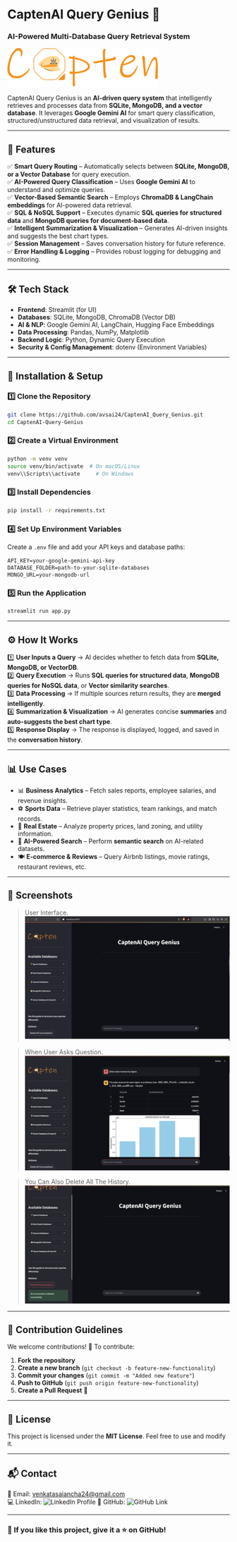 # **CaptenAI Query Genius 🚀**
### **AI-Powered Multi-Database Query Retrieval System**

![CaptenAI Logo](https://github.com/avsai24/CaptenAI_Query_Genius/blob/main/images/Capten_logo_full.png)  

CaptenAI Query Genius is an **AI-driven query system** that intelligently retrieves and processes data from **SQLite, MongoDB, and a vector database**. It leverages **Google Gemini AI** for smart query classification, structured/unstructured data retrieval, and visualization of results.  

---

## **📌 Features**  

✅ **Smart Query Routing** – Automatically selects between **SQLite, MongoDB, or a Vector Database** for query execution.  
✅ **AI-Powered Query Classification** – Uses **Google Gemini AI** to understand and optimize queries.  
✅ **Vector-Based Semantic Search** – Employs **ChromaDB & LangChain embeddings** for AI-powered data retrieval.  
✅ **SQL & NoSQL Support** – Executes dynamic **SQL queries for structured data** and **MongoDB queries for document-based data**.  
✅ **Intelligent Summarization & Visualization** – Generates AI-driven insights and suggests the best chart types.  
✅ **Session Management** – Saves conversation history for future reference.  
✅ **Error Handling & Logging** – Provides robust logging for debugging and monitoring.  

---

## **🛠️ Tech Stack**
- **Frontend**: Streamlit (for UI)
- **Databases**: SQLite, MongoDB, ChromaDB (Vector DB)
- **AI & NLP**: Google Gemini AI, LangChain, Hugging Face Embeddings
- **Data Processing**: Pandas, NumPy, Matplotlib
- **Backend Logic**: Python, Dynamic Query Execution
- **Security & Config Management**: dotenv (Environment Variables)

---

## **🔧 Installation & Setup**
### **1️⃣ Clone the Repository**
```bash
git clone https://github.com/avsai24/CaptenAI_Query_Genius.git
cd CaptenAI-Query-Genius
```

### **2️⃣ Create a Virtual Environment**
```bash
python -m venv venv
source venv/bin/activate  # On macOS/Linux
venv\\Scripts\\activate     # On Windows
```

### **3️⃣ Install Dependencies**
```bash
pip install -r requirements.txt
```

### **4️⃣ Set Up Environment Variables**
Create a `.env` file and add your API keys and database paths:
```
API_KEY=your-google-gemini-api-key
DATABASE_FOLDER=path-to-your-sqlite-databases
MONGO_URL=your-mongodb-url
```

### **5️⃣ Run the Application**
```bash
streamlit run app.py
```

---

## **⚙️ How It Works**
1️⃣ **User Inputs a Query** → AI decides whether to fetch data from **SQLite, MongoDB, or VectorDB**.  
2️⃣ **Query Execution** → Runs **SQL queries for structured data**, **MongoDB queries for NoSQL data**, or **Vector similarity searches**.  
3️⃣ **Data Processing** → If multiple sources return results, they are **merged intelligently**.  
4️⃣ **Summarization & Visualization** → AI generates concise **summaries** and **auto-suggests the best chart type**.  
5️⃣ **Response Display** → The response is displayed, logged, and saved in the **conversation history**.  

---

## **📊 Use Cases**
- 📊 **Business Analytics** – Fetch sales reports, employee salaries, and revenue insights.  
- ⚽ **Sports Data** – Retrieve player statistics, team rankings, and match records.  
- 🏡 **Real Estate** – Analyze property prices, land zoning, and utility information.  
- 🤖 **AI-Powered Search** – Perform **semantic search** on AI-related datasets.  
- 🍽️ **E-commerce & Reviews** – Query Airbnb listings, movie ratings, restaurant reviews, etc.  

---

## **📸 Screenshots**
> User Interface.
![User Interface](https://github.com/avsai24/CaptenAI_Query_Genius/blob/main/images/first_image.png)

>When User Asks Question.
![User Question](https://github.com/avsai24/CaptenAI_Query_Genius/blob/main/images/second_image.png)

>You Can Also Delete All The History.
![Deleting History](https://github.com/avsai24/CaptenAI_Query_Genius/blob/main/images/third_image.png)
---

## **📜 Contribution Guidelines**
We welcome contributions! 🚀 To contribute:  
1. **Fork the repository**  
2. **Create a new branch** (`git checkout -b feature-new-functionality`)  
3. **Commit your changes** (`git commit -m "Added new feature"`)  
4. **Push to GitHub** (`git push origin feature-new-functionality`)  
5. **Create a Pull Request** 🎉  

---

## **📄 License**
This project is licensed under the **MIT License**. Feel free to use and modify it.  

---

## **📬 Contact**
📧 Email: venkatasaiancha24@gmail.com  
💻 LinkedIn: ![LinkedIn Profile](https://www.linkedin.com/in/venkatasaiancha/)
📂 GitHub: ![GitHub Link](https://github.com/avsai24)  

---

### **🌟 If you like this project, give it a ⭐ on GitHub!**
